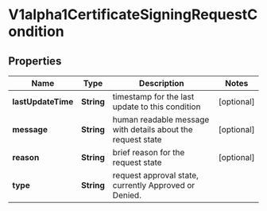 
# V1alpha1CertificateSigningRequestCondition

## Properties
Name | Type | Description | Notes
------------ | ------------- | ------------- | -------------
**lastUpdateTime** | **String** | timestamp for the last update to this condition |  [optional]
**message** | **String** | human readable message with details about the request state |  [optional]
**reason** | **String** | brief reason for the request state |  [optional]
**type** | **String** | request approval state, currently Approved or Denied. | 




